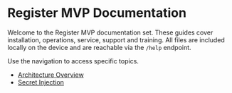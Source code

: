 # Register MVP Documentation

Welcome to the Register MVP documentation set. These guides cover installation,
operations, service, support and training. All files are included locally on the
device and are reachable via the `/help` endpoint.

Use the navigation to access specific topics.

- [Architecture Overview](architecture.md)
- [Secret Injection](SecretInjection.md)

